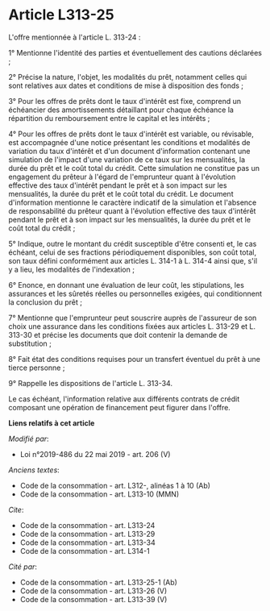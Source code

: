 # Article L313-25

L'offre mentionnée à l'article L. 313-24 :

1° Mentionne l'identité des parties et éventuellement des cautions déclarées ;

2° Précise la nature, l'objet, les modalités du prêt, notamment celles qui sont relatives aux dates et conditions de mise à
disposition des fonds ;

3° Pour les offres de prêts dont le taux d'intérêt est fixe, comprend un échéancier des amortissements détaillant pour chaque
échéance la répartition du remboursement entre le capital et les intérêts ;

4° Pour les offres de prêts dont le taux d'intérêt est variable, ou révisable, est accompagnée d'une notice présentant les
conditions et modalités de variation du taux d'intérêt et d'un document d'information contenant une simulation de l'impact
d'une variation de ce taux sur les mensualités, la durée du prêt et le coût total du crédit. Cette simulation ne constitue
pas un engagement du prêteur à l'égard de l'emprunteur quant à l'évolution effective des taux d'intérêt pendant le prêt et à
son impact sur les mensualités, la durée du prêt et le coût total du crédit. Le document d'information mentionne le caractère
indicatif de la simulation et l'absence de responsabilité du prêteur quant à l'évolution effective des taux d'intérêt pendant
le prêt et à son impact sur les mensualités, la durée du prêt et le coût total du crédit ;

5° Indique, outre le montant du crédit susceptible d'être consenti et, le cas échéant, celui de ses fractions périodiquement
disponibles, son coût total, son taux défini conformément aux articles L. 314-1 à L. 314-4 ainsi que, s'il y a lieu, les
modalités de l'indexation ;

6° Enonce, en donnant une évaluation de leur coût, les stipulations, les assurances et les sûretés réelles ou personnelles
exigées, qui conditionnent la conclusion du prêt ;

7° Mentionne que l'emprunteur peut souscrire auprès de l'assureur de son choix une assurance dans les conditions fixées aux
articles L. 313-29 et L. 313-30 et précise les documents que doit contenir la demande de substitution ;

8° Fait état des conditions requises pour un transfert éventuel du prêt à une tierce personne ;

9° Rappelle les dispositions de l'article L. 313-34. 

Le cas échéant, l'information relative aux différents contrats de crédit composant une opération de financement peut figurer
dans l'offre.

**Liens relatifs à cet article**

_Modifié par_:

  - Loi n°2019-486 du 22 mai 2019 - art. 206 (V)

_Anciens textes_:

  - Code de la consommation - art. L312-, alinéas 1 à 10  (Ab)
  - Code de la consommation - art. L313-10 (MMN)

_Cite_:

  - Code de la consommation - art. L313-24
  - Code de la consommation - art. L313-29
  - Code de la consommation - art. L313-34
  - Code de la consommation - art. L314-1

_Cité par_:

  - Code de la consommation - art. L313-25-1 (Ab)
  - Code de la consommation - art. L313-26 (V)
  - Code de la consommation - art. L313-39 (V)
